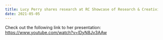 ```yaml
---
title: Lucy Perry shares research at RC Showcase of Research & Creativity for Spring 2021
date: 2021-05-05
---
```

Check out the following link to her presentation: https://www.youtube.com/watch?v=lDyN8Jv3AAw
